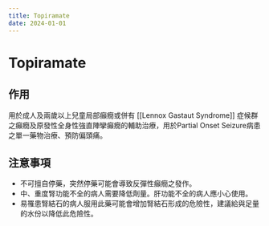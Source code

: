 ```yaml
---
title: Topiramate
date: 2024-01-01
---
```

# Topiramate


## 作用
用於成人及兩歲以上兒童局部癲癇或併有 [[Lennox Gastaut Syndrome]] 症候群之癲癇及原發性全身性強直陣攣癲癇的輔助治療，用於Partial Onset Seizure病患之單一藥物治療、預防偏頭痛。

## 注意事項
* 不可擅自停藥，突然停藥可能會導致反彈性癲癇之發作。
* 中、重度腎功能不全的病人需要降低劑量。肝功能不全的病人應小心使用。
* 易罹患腎結石的病人服用此藥可能會增加腎結石形成的危險性，建議給與足量的水份以降低此危險性。
